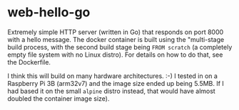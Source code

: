 # web-hello-go

Extremely simple HTTP server (written in Go) that responds on port 8000 with a hello message. The docker container is built using the "multi-stage build process, with the second build stage being `FROM scratch` (a completely empty file system with no Linux distro). For details on how to do that, see the Dockerfile.

I think this will build on many hardware architectures. :-)  I tested in on a Raspberry Pi 3B (arm32v7) and the image size ended up being 5.5MB. If I had based it on the small `alpine` distro instead, that would have almost doubled the container image size).
